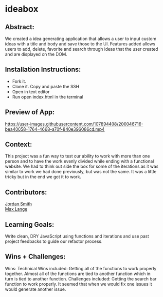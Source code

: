 # ideabox


## Abstract:
We created a idea generating application that allows a user to input custom ideas with a title and body and save those to the UI. Features added allows users to add, delete, favorite and search through ideas that the user created and are displayed on the DOM.

## Installation Instructions:
- Fork it.
- Clone it. Copy and paste the SSH
- Open in text editor
- Run open index.html in the terminal

## Preview of App:



https://user-images.githubusercontent.com/107894408/200046716-bea40058-1764-4668-a70f-840e396086cd.mp4




## Context:
This project was a fun way to test our ability to work with more than one person and to have the work evenly divided while ending with a functional website. We had to think out side the box for some of the iterations as it was similar to work we had done previously, but was not the same. It was a little tricky but in the end we got it to work. 

## Contributors:
[Jordan Smith](https://github.com/jaysmith2022)<br>
[Max Lange](https://github.com/Abekomon)<br>

## Learning Goals:
Write clean, DRY JavaScript using functions and iterations and use past project feedbacks to guide our refactor process.

## Wins + Challenges:
Wins: Technical Wins included: Getting all of the functions to work properly together. Almost all of the functions are tied to another function which in turn is tied to another function.
Challenges included: Getting the search bar function to work properly. It seemed that when we would fix one issues it would generate another issue. 
